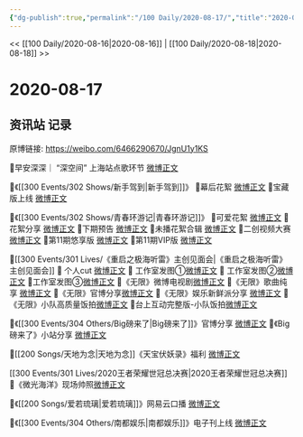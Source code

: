 ```yaml
---
{"dg-publish":true,"permalink":"/100 Daily/2020-08-17/","title":"2020-08-17","created":"2023-04-07T11:57:33.170+08:00","updated":"2023-04-10T14:00:28.259+08:00"}
---
```



<< [[100 Daily/2020-08-16\|2020-08-16]] | [[100 Daily/2020-08-18\|2020-08-18]] >>

# 2020-08-17

## 资讯站 记录

原博链接: https://weibo.com/6466290670/JgnU1y1KS

🌟早安深深｜ “深空间” 上海站点歌环节
[微博正文](https://m.weibo.cn/6466290670/4538829682251346)

🌟《[[300 Events/302 Shows/新手驾到\|新手驾到]]》
🌱幕后花絮 [微博正文](https://m.weibo.cn/6466290670/4538888616420132)
🌱宝藏版上线 [微博正文](https://m.weibo.cn/6466290670/4538918089793077)

🌟《[[300 Events/302 Shows/青春环游记\|青春环游记]]》
🌱可爱花絮 [微博正文](https://m.weibo.cn/6466290670/4538888984466333)
🌱花絮分享 [微博正文](https://m.weibo.cn/6466290670/4538919105077763)
🌱下期预告 [微博正文](https://m.weibo.cn/6466290670/4538935357220459)
🌱未播花絮合辑 [微博正文](https://m.weibo.cn/6466290670/4538947948777389)
🌱二创视频大赛 [微博正文](https://m.weibo.cn/6466290670/4539011076464957)
🌱第11期悠享版 [微博正文](https://m.weibo.cn/6466290670/4538889962259015)
🌱第11期VIP版 [微博正文](https://m.weibo.cn/6466290670/4539020359504306)

🌟[[300 Events/301 Lives/《重启之极海听雷》主创见面会\|《重启之极海听雷》主创见面会]]
🌱 个人cut [微博正文](https://m.weibo.cn/6466290670/4539021928179025)
🌱 工作室发图①[微博正文](https://m.weibo.cn/6466290670/4539050583922198)
🌱 工作室发图②[微博正文](https://m.weibo.cn/6466290670/4538982656118806)
🌱工作室发图③[微博正文](https://m.weibo.cn/6466290670/4539058423072286)
🌱《无限》微博电视剧[微博正文](https://m.weibo.cn/6466290670/4539003611382043)
🌱《无限》歌曲纯享 [微博正文](https://m.weibo.cn/6466290670/4539007310505626)
🌱《无限》官博分享[微博正文](https://m.weibo.cn/6466290670/4539012927468252)
🌱《无限》娱乐新鲜派分享 [微博正文](https://m.weibo.cn/6466290670/4539013761873318)
🌱《无限》小队高质量饭拍[微博正文](https://m.weibo.cn/6466290670/4539105893941869)
🌱台上互动完整版-小队饭拍[微博正文](https://m.weibo.cn/6466290670/4539187800309937)

🌟《[[300 Events/304 Others/Big磅来了\|Big磅来了]]》官博分享 [微博正文](https://m.weibo.cn/6466290670/4538896463434142)
🌟《Big磅来了》小站分享 [微博正文](https://m.weibo.cn/6466290670/4538840662935259)

🌟[[200 Songs/天地为念\|天地为念]]《天宝伏妖录》福利 [微博正文](https://m.weibo.cn/6466290670/4538890705438335)

[[300 Events/301 Lives/2020王者荣耀世冠总决赛\|2020王者荣耀世冠总决赛]]
🌟《微光海洋》现场帅照[微博正文](https://m.weibo.cn/6466290670/4538958254440752)

🌟《[[200 Songs/爱若琉璃\|爱若琉璃]]》网易云口播 [微博正文](https://m.weibo.cn/6466290670/4538959742640334)

🌟《[[300 Events/304 Others/南都娱乐\|南都娱乐]]》电子刊上线 [微博正文](https://m.weibo.cn/6466290670/4539016614001859)
